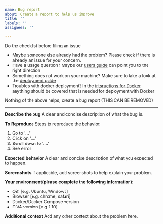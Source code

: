 ```yaml
---
name: Bug report
about: Create a report to help us improve
title: ''
labels: ''
assignees: ''

---
```


Do the checklist before filing an issue:

- Maybe someone else already had the problem? Please check if there is already an issue for your concern.
- Have a usage question? Maybe our [users guide](https://fraunhoferisst.github.io/diva-docs/user-docs/#requirements) can point you to the right direction
- Something does not work on your machine? Make sure to take a look at the [deployment guide](https://fraunhoferisst.github.io/diva-docs/dev-docs/deployment/)
- Troubles with docker deployment? In the [intsructions for Docker](https://fraunhoferisst.github.io/diva-docs/dev-docs/deployment/docker.html) anything should be covered that is needed for deployment with Docker

Nothing of the above helps, create a bug report (THIS CAN BE REMOVED)

------------------------------------------------------------------

**Describe the bug**
A clear and concise description of what the bug is.

**To Reproduce**
Steps to reproduce the behavior:
1. Go to '...'
2. Click on '....'
3. Scroll down to '....'
4. See error

**Expected behavior**
A clear and concise description of what you expected to happen.

**Screenshots**
If applicable, add screenshots to help explain your problem.

**Your environment(please complete the following information):**
 - OS: [e.g. Ubuntu, Windows]
 - Browser [e.g. chrome, safari]
 - Docker/Docker Compose version
 - DIVA version [e.g 2.10]


**Additional context**
Add any other context about the problem here.
